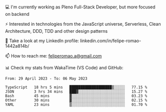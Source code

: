 💻 I'm currently working as Pleno Full-Stack Developer, but more focused on backend

⚡ Interested in technologies from the JavaScript universe, Serverless, Clean Architecture, DDD, TDD and other design patterns

👥 Take a look at my LinkedIn profile: linkedin.com/in/felipe-romao-1442a814b/

📫 How to reach me: feliperomao.a@gmail.com

📊 Check my stats from WakaTime (VS Code) and GitHub:

<!--START_SECTION:waka-->

```text
From: 29 April 2023 - To: 06 May 2023

TypeScript   18 hrs 5 mins   ███████████████████▒░░░░░   77.15 %
JSON         3 hrs 34 mins   ███▓░░░░░░░░░░░░░░░░░░░░░   15.27 %
Bash         45 mins         ▓░░░░░░░░░░░░░░░░░░░░░░░░   03.23 %
Other        30 mins         ▓░░░░░░░░░░░░░░░░░░░░░░░░   02.15 %
YAML         23 mins         ▒░░░░░░░░░░░░░░░░░░░░░░░░   01.70 %
```

<!--END_SECTION:waka-->
